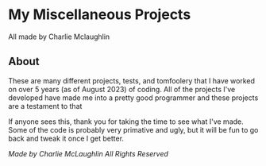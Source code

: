 # My Miscellaneous Projects 
All made by Charlie Mclaughlin

## About
These are many different projects, tests, and tomfoolery that I have worked on over 5 years (as of August 2023) of coding. All of the projects I've developed have made me into a pretty good programmer and these projects are a testament to that

If anyone sees this, thank you for taking the time to see what I've made. Some of the code is probably very primative and ugly, but it will be fun to go back and tweak it once I get better.

*Made by Charlie McLaughlin All Rights Reserved*
